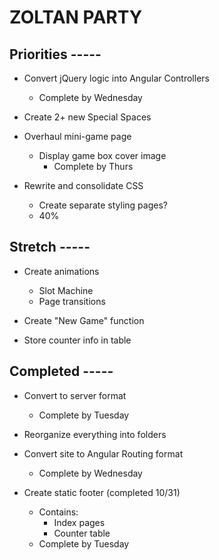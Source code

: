 # ZOLTAN PARTY

## Priorities -----

- Convert jQuery logic into Angular Controllers
  - Complete by Wednesday

- Create 2+ new Special Spaces

- Overhaul mini-game page
  - Display game box cover image
    - Complete by Thurs

- Rewrite and consolidate CSS
  - Create separate styling pages?
  - 40%

## Stretch -----
- Create animations
  - Slot Machine
  - Page transitions

- Create "New Game" function

- Store counter info in table


## Completed -----
- Convert to server format
  - Complete by Tuesday

- Reorganize everything into folders

- Convert site to Angular Routing format
  - Complete by Wednesday

- Create static footer (completed 10/31)
  - Contains:
    - Index pages
    - Counter table
  - Complete by Tuesday
